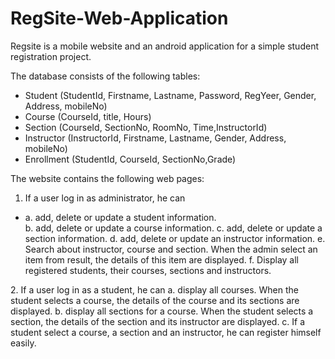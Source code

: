 # RegSite-Web-Application
Regsite is a mobile website and an android application for a simple student registration project.

<p>The database consists of the following tables:
<ul>
  <li>Student (StudentId, Firstname, Lastname, Password, RegYeer, Gender, Address, mobileNo)</li>
  <li>Course (CourseId, title, Hours)</li>
  <li>Section (CourseId, SectionNo, RoomNo, Time,InstructorId)</li> 
  <li>Instructor (InstructorId, Firstname, Lastname, Gender, Address, mobileNo)</li>
  <li>Enrollment (StudentId, CourseId, SectionNo,Grade)</li></ul></p>
  
The website contains the following web pages:  
1.	If a user log in as administrator, he can
<ul>
  <li>a.	add, delete  or update a student information.</li>
  b.	add, delete  or update a course information.
  c.	add, delete  or update a section information.
  d.	add, delete  or update an instructor information.
  e.	Search about instructor, course and section. When the admin select an item from result, the details of this item are displayed.
  f.	Display all registered students, their courses, sections and instructors.
  </ul>
2.	If a user log in as a student, he can
  a.	display all courses. When the student selects a course, the details of the course and its sections are displayed.
  b.	display all sections for a course. When the student selects a section, the details of the section and its instructor are displayed.
  c.	If a student select a course, a section and an instructor, he can register himself easily. 

